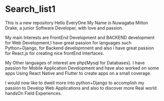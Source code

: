 # Search_list1
This is a new repository
Hello EveryOne My Name is Nuwagaba Milton Drake, a junior Software Developer, with love and passion.

My main Interests are FrontEnd Development and BACKEND development for Web Development,I have great passion 
for languages such Python+Django, for Backend developmnent and also i have great passion for React.js for creating nice frontEnd Interfaces.

My Other languages of interest are php{Mysql for Databases}. I have passion for Mobile Application Development and have also worked on some apps Using 
React Native and Flutter to create apps on a small coverage.

I would now like to dwell more into python+Django to accomplish my passion to Develop Web Applications and also to discover more Real world handsOn Field Experiences.
